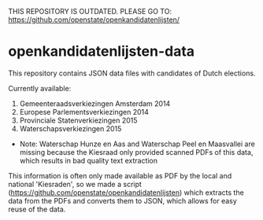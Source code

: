 THIS REPOSITORY IS OUTDATED. PLEASE GO TO: https://github.com/openstate/openkandidatenlijsten/


openkandidatenlijsten-data
==========================

This repository contains JSON data files with candidates of Dutch elections.

Currently available:

1. Gemeenteraadsverkiezingen Amsterdam 2014
2. Europese Parlementsverkiezingen 2014
3. Provinciale Statenverkiezingen 2015
4. Waterschapsverkiezingen 2015
  * Note: Waterschap Hunze en Aas and Waterschap Peel en Maasvallei are missing because the Kiesraad only provided scanned PDFs of this data, which results in bad quality text extraction

This information is often only made available as PDF by the local and national 'Kiesraden', so we made a script (https://github.com/openstate/openkandidatenlijsten) which extracts the data from the PDFs and converts them to JSON, which allows for easy reuse of the data.
